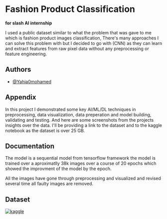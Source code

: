 # Fashion Product Classification 
**for slash AI internship**

I used a public dataset similar to what the problem that was gave to me which is fashion product images classification, There's many approaches I can solve this problem with but I decided to go with (CNN) as they can learn and extract features from raw pixel data without any preprocessing or feature engineering.

## Authors

- [@Yahia0mohamed](https://github.com/Yahia0mohamed)

## Appendix

In this project I demonstrated some key AI/ML/DL techniques in preprocessing, data visualization, data preperation and model building, validating and testing.
And here are some screenshots from the projects insights over the data. I'll be providing a link to the dataset and to the kaggle notebook as the dataset is over 25 GB.

## Documentation

The model is a sequential model from tensorflow framework the model is trained over a aproximatlly 38k images over a course of 20 epochs which showed the improvment of the model by the epoch.

All the images have gone through preprocessing and visualized and revised several time all faulty images are removed.

## Dataset

[![kaggle](https://img.shields.io/badge/kaggle-0A66C2?style=for-the-badge&logo=kaggle&logoColor=white)](https://www.kaggle.com/datasets/paramaggarwal/fashion-product-images-dataset)
